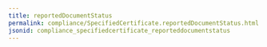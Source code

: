 ```yaml
---
title: reportedDocumentStatus
permalink: compliance/SpecifiedCertificate.reportedDocumentStatus.html
jsonid: compliance_specifiedcertificate_reporteddocumentstatus
---
```

